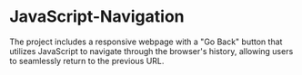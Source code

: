 # JavaScript-Navigation
The project includes a responsive webpage with a "Go Back" button that utilizes JavaScript to navigate through the browser's history, allowing users to seamlessly return to the previous URL.
